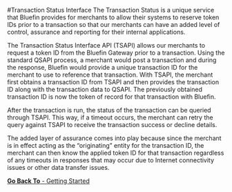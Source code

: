 #Transaction Status Interface
The Transaction Status is a unique service that Bluefin provides for merchants to allow their systems to
reserve token IDs prior to a transaction so that our merchants can have an added level of control,
assurance and reporting for their internal applications.

The Transaction Status Interface API (TSAPI) allows our merchants to request a token ID from the Bluefin
Gateway prior to a transaction. Using the standard QSAPI process, a merchant would post a transaction
and during the response, Bluefin would provide a unique transaction ID for the merchant to use to
reference that transaction. With TSAPI, the merchant first obtains a transaction ID from TSAPI and then
provides the transaction ID along with the transaction data to QSAPI. The previously obtained
transaction ID is now the token of record for that transaction with Bluefin.

After the transaction is run, the status of the transaction can be queried through TSAPI. This way, if a
timeout occurs, the merchant can retry the query against TSAPI to receive the transaction success or
decline details.

The added layer of assurance comes into play because since the merchant is in effect acting as the
“originating” entity for the transaction ID, the merchant can then know the applied token ID for that
transaction regardless of any timeouts in responses that may occur due to Internet connectivity issues
or other data transfer issues.

[**Go Back To** - Getting Started](/getting-started.md)
